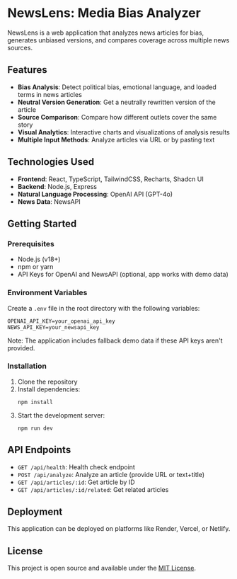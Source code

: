 # NewsLens: Media Bias Analyzer

NewsLens is a web application that analyzes news articles for bias, generates unbiased versions, and compares coverage across multiple news sources.

## Features

- **Bias Analysis**: Detect political bias, emotional language, and loaded terms in news articles
- **Neutral Version Generation**: Get a neutrally rewritten version of the article
- **Source Comparison**: Compare how different outlets cover the same story
- **Visual Analytics**: Interactive charts and visualizations of analysis results
- **Multiple Input Methods**: Analyze articles via URL or by pasting text

## Technologies Used

- **Frontend**: React, TypeScript, TailwindCSS, Recharts, Shadcn UI
- **Backend**: Node.js, Express
- **Natural Language Processing**: OpenAI API (GPT-4o)
- **News Data**: NewsAPI

## Getting Started

### Prerequisites

- Node.js (v18+)
- npm or yarn
- API Keys for OpenAI and NewsAPI (optional, app works with demo data)

### Environment Variables

Create a `.env` file in the root directory with the following variables:

```
OPENAI_API_KEY=your_openai_api_key
NEWS_API_KEY=your_newsapi_key
```

Note: The application includes fallback demo data if these API keys aren't provided.

### Installation

1. Clone the repository
2. Install dependencies:
   ```
   npm install
   ```
3. Start the development server:
   ```
   npm run dev
   ```

## API Endpoints

- `GET /api/health`: Health check endpoint
- `POST /api/analyze`: Analyze an article (provide URL or text+title)
- `GET /api/articles/:id`: Get article by ID
- `GET /api/articles/:id/related`: Get related articles

## Deployment

This application can be deployed on platforms like Render, Vercel, or Netlify.

## License

This project is open source and available under the [MIT License](LICENSE).